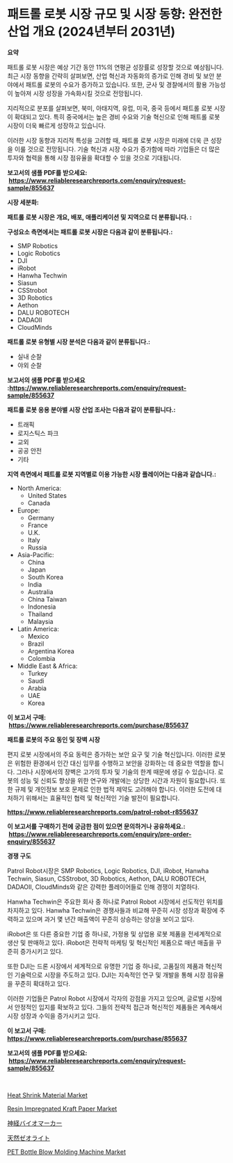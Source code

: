 <p><h1>패트롤 로봇 시장 규모 및 시장 동향: 완전한 산업 개요 (2024년부터 2031년)</h1></p><p><strong>요약</strong></p>
<p><p>패트롤 로봇 시장은 예상 기간 동안 11%의 연평균 성장률로 성장할 것으로 예상됩니다. 최근 시장 동향을 간략히 살펴보면, 산업 혁신과 자동화의 증가로 인해 경비 및 보안 분야에서 패트롤 로봇의 수요가 증가하고 있습니다. 또한, 군사 및 경찰에서의 활용 가능성이 높아져 시장 성장을 가속화시킬 것으로 전망됩니다.</p><p>지리적으로 분포를 살펴보면, 북미, 아태지역, 유럽, 미국, 중국 등에서 패트롤 로봇 시장이 확대되고 있다. 특히 중국에서는 높은 경비 수요와 기술 혁신으로 인해 패트롤 로봇 시장이 더욱 빠르게 성장하고 있습니다.</p><p>이러한 시장 동향과 지리적 특성을 고려할 때, 패트롤 로봇 시장은 미래에 더욱 큰 성장을 이룰 것으로 전망됩니다. 기술 혁신과 시장 수요가 증가함에 따라 기업들은 더 많은 투자와 협력을 통해 시장 점유율을 확대할 수 있을 것으로 기대됩니다.</p></p>
<p><strong>보고서의 샘플 PDF를 받으세요: &nbsp;<a href="https://www.reliableresearchreports.com/enquiry/request-sample/855637">https://www.reliableresearchreports.com/enquiry/request-sample/855637</a></strong></p>
<p><strong>시장 세분화:</strong></p>
<p><strong> 패트롤 로봇 시장은 개요, 배포, 애플리케이션 및 지역으로 더 분류됩니다. :</strong></p>
<p><strong>구성요소 측면에서는 패트롤 로봇 시장은 다음과 같이 분류됩니다.:</strong></p>
<p><ul><li>SMP Robotics</li><li>Logic Robotics</li><li>DJI</li><li>iRobot</li><li>Hanwha Techwin</li><li>Siasun</li><li>CSStrobot</li><li>3D Robotics</li><li>Aethon</li><li>DALU ROBOTECH</li><li>DADAOII</li><li>CloudMinds</li></ul></p>
<p><strong> 패트롤 로봇 유형별 시장 분석은 다음과 같이 분류됩니다.:</strong></p>
<p><ul><li>실내 순찰</li><li>야외 순찰</li></ul></p>
<p><strong>보고서의 샘플 PDF를 받으세요 :<a href="https://www.reliableresearchreports.com/enquiry/request-sample/855637">https://www.reliableresearchreports.com/enquiry/request-sample/855637</a></strong></p>
<p><strong> 패트롤 로봇 응용 분야별 시장 산업 조사는 다음과 같이 분류됩니다.:</strong></p>
<p><ul><li>트래픽</li><li>로지스틱스 파크</li><li>교외</li><li>공공 안전</li><li>기타</li></ul></p>
<p><strong>지역 측면에서 패트롤 로봇 지역별로 이용 가능한 시장 플레이어는 다음과 같습니다.:</strong></p>
<p><ul>
    <li>
        North America:
        <ul>
            <li>United States</li>
            <li>Canada</li>
        </ul>
    </li>
    <li>
        Europe:
        <ul>
            <li>Germany</li>
            <li>France</li>
            <li>U.K.</li>
            <li>Italy</li>
            <li>Russia</li>
        </ul>
    </li>
    <li>
        Asia-Pacific:
        <ul>
            <li>China</li>
            <li>Japan</li>
            <li>South Korea</li>
            <li>India</li>
            <li>Australia</li>
            <li>China Taiwan</li>
            <li>Indonesia</li>
            <li>Thailand</li>
            <li>Malaysia</li>
        </ul>
    </li>
    <li>
        Latin America:
        <ul>
            <li>Mexico</li>
            <li>Brazil</li>
            <li>Argentina Korea</li>
            <li>Colombia</li>
        </ul>
    </li>
    <li>
        Middle East & Africa:
        <ul>
            <li>Turkey</li>
            <li>Saudi</li>
            <li>Arabia</li>
            <li>UAE</li>
            <li>Korea</li>
        </ul>
    </li>
    </ul></p>
<p><strong>이 보고서 구매: &nbsp;<a href="https://www.reliableresearchreports.com/purchase/855637">https://www.reliableresearchreports.com/purchase/855637</a></strong></p>
<p><strong>패트롤 로봇의 주요 동인 및 장벽 시장</strong></p>
<p><p>편지 로봇 시장에서의 주요 동력은 증가하는 보안 요구 및 기술 혁신입니다. 이러한 로봇은 위험한 환경에서 인간 대신 임무를 수행하고 보안을 강화하는 데 중요한 역할을 합니다. 그러나 시장에서의 장벽은 고가의 투자 및 기술의 한계 때문에 생길 수 있습니다. 로봇의 성능 및 신뢰도 향상을 위한 연구와 개발에는 상당한 시간과 자원이 필요합니다. 또한 규제 및 개인정보 보호 문제로 인한 법적 제약도 고려해야 합니다. 이러한 도전에 대처하기 위해서는 효율적인 협력 및 혁신적인 기술 발전이 필요합니다.</p></p>
<p><strong><a href="https://www.reliableresearchreports.com/patrol-robot-r855637">https://www.reliableresearchreports.com/patrol-robot-r855637</a></strong></p>
<p><strong>이 보고서를 구매하기 전에 궁금한 점이 있으면 문의하거나 공유하세요.: &nbsp;<a href="https://www.reliableresearchreports.com/enquiry/pre-order-enquiry/855637">https://www.reliableresearchreports.com/enquiry/pre-order-enquiry/855637</a></strong></p>
<p><strong>경쟁 구도</strong></p>
<p><p>Patrol Robot시장은 SMP Robotics, Logic Robotics, DJI, iRobot, Hanwha Techwin, Siasun, CSStrobot, 3D Robotics, Aethon, DALU ROBOTECH, DADAOII, CloudMinds와 같은 강력한 플레이어들로 인해 경쟁이 치열하다. </p><p>Hanwha Techwin은 주요한 회사 중 하나로 Patrol Robot 시장에서 선도적인 위치를 차지하고 있다. Hanwha Techwin은 경쟁사들과 비교해 꾸준히 시장 성장과 확장에 주력하고 있으며 과거 몇 년간 매출액이 꾸준히 상승하는 양상을 보이고 있다.</p><p>iRobot은 또 다른 중요한 기업 중 하나로, 가정용 및 상업용 로봇 제품을 전세계적으로 생산 및 판매하고 있다. iRobot은 전략적 마케팅 및 혁신적인 제품으로 매년 매출을 꾸준히 증가시키고 있다.</p><p>또한 DJI는 드론 시장에서 세계적으로 유명한 기업 중 하나로, 고품질의 제품과 혁신적인 기술력으로 시장을 주도하고 있다. DJI는 지속적인 연구 및 개발을 통해 시장 점유율을 꾸준히 확대하고 있다.</p><p>이러한 기업들은 Patrol Robot 시장에서 각자의 강점을 가지고 있으며, 글로벌 시장에서 안정적인 입지를 확보하고 있다. 그들의 전략적 접근과 혁신적인 제품들은 계속해서 시장 성장과 수익을 증가시키고 있다.</p></p>
<p><strong>이 보고서 구매: &nbsp; <a href="https://www.reliableresearchreports.com/purchase/855637">https://www.reliableresearchreports.com/purchase/855637</a></strong></p>
<p><strong>보고서의 샘플 PDF를 받으세요: &nbsp;<a href="https://www.reliableresearchreports.com/enquiry/request-sample/855637">https://www.reliableresearchreports.com/enquiry/request-sample/855637</a></strong><strong></strong></p>
<p>&nbsp;</p>
<p><p><a href="https://issuu.com/reportprime-2/docs/heat-shrink-material-market-size-2030.pptx">Heat Shrink Material Market</a></p><p><a href="https://adventurous-uranium-ef9.notion.site/Resin-Impregnated-Kraft-Paper-Market-Size-Growing-and-Forecasted-for-period-from-2024-2031-and-pro-52bd3b7e42a14c678eed6aaf5ba3dcb9">Resin Impregnated Kraft Paper Market</a></p><p><a href="https://medium.com/@larrylemkert567/%E7%A5%9E%E7%B5%8C%E7%94%9F%E7%89%A9%E5%AD%A6%E7%9A%84%E3%83%90%E3%82%A4%E3%82%AA%E3%83%9E%E3%83%BC%E3%82%AB%E3%83%BC%E3%81%AE%E5%B8%82%E5%A0%B4%E3%83%AC%E3%83%9D%E3%83%BC%E3%83%88%E3%81%AF-%E3%81%93%E3%81%AE%E5%B8%82%E5%A0%B4%E3%81%AE%E6%9C%80%E6%96%B0%E3%81%AE%E3%83%88%E3%83%AC%E3%83%B3%E3%83%89%E3%81%A8%E6%88%90%E9%95%B7%E6%A9%9F%E4%BC%9A%E3%82%92%E6%98%8E%E3%82%89%E3%81%8B%E3%81%AB%E3%81%97%E3%81%BE%E3%81%99-804c52d4b877">神経バイオマーカー</a></p><p><a href="https://github.com/qwpelcjko9242629/Market-Research-Report-List-1/blob/main/364136421302.md">天然ゼオライト</a></p><p><a href="https://view.publitas.com/reportprime-1/insights-into-pet-bottle-blow-molding-machine-market-size-analysing-market-share-trends-and-growth-from-2024-to-2031/">PET Bottle Blow Molding Machine Market</a></p></p>